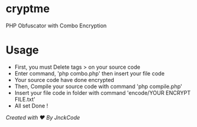 # cryptme
PHP Obfuscator with Combo Encryption

# Usage
* First, you must Delete tags > <?php ... ?> on your source code
* Enter command, 'php combo.php' then insert your file code
* Your source code have done encrypted
* Then, Compile your source code with command 'php compile.php'
* Insert your file code in folder with command 'encode/YOUR ENCRYPT FILE.txt' 
* All set Done !

*Created with ♥ By JnckCode*
